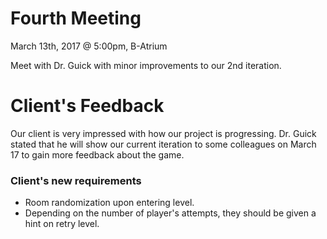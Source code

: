 # Fourth Meeting
March 13th, 2017 @ 5:00pm, B-Atrium

Meet with Dr. Guick with minor improvements to our 2nd iteration.

# Client's Feedback
Our client is very impressed with how our project is progressing. Dr. Guick stated that he will show our current iteration to some colleagues on March 17 to gain more feedback about the game.

### Client's new requirements
* Room randomization upon entering level.
* Depending on the number of player's attempts, they should be given a hint on retry level.